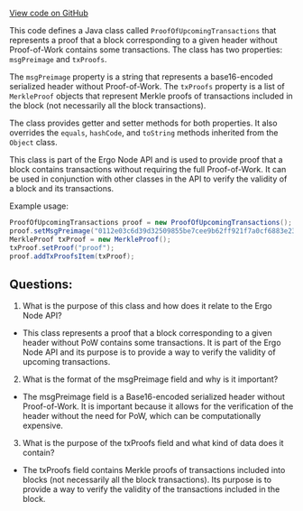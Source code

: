 [View code on GitHub](https://github.com/ergoplatform/ergo-appkit/java-client-generated/src/main/java/org/ergoplatform/restapi/client/ProofOfUpcomingTransactions.java)

This code defines a Java class called `ProofOfUpcomingTransactions` that represents a proof that a block corresponding to a given header without Proof-of-Work contains some transactions. The class has two properties: `msgPreimage` and `txProofs`. 

The `msgPreimage` property is a string that represents a base16-encoded serialized header without Proof-of-Work. The `txProofs` property is a list of `MerkleProof` objects that represent Merkle proofs of transactions included in the block (not necessarily all the block transactions). 

The class provides getter and setter methods for both properties. It also overrides the `equals`, `hashCode`, and `toString` methods inherited from the `Object` class. 

This class is part of the Ergo Node API and is used to provide proof that a block contains transactions without requiring the full Proof-of-Work. It can be used in conjunction with other classes in the API to verify the validity of a block and its transactions. 

Example usage:

```java
ProofOfUpcomingTransactions proof = new ProofOfUpcomingTransactions();
proof.setMsgPreimage("0112e03c6d39d32509855be7cee9b62ff921f7a0cf6883e232474bd5b54d816dd056f846980d34c3b23098bdcf41222f8cdee5219224aa67750055926c3a2310a483accc4f9153e7a760615ea972ac67911cff111f8c17f563d6147205f58f85133ae695d1d4157e4aecdbbb29952cfa42b75129db55bddfce3bc53b8fd5b5465f10d8be8ddda62ed3b86afb0497ff2d381ed884bdae5287d20667def224a28d2b6e3ebfc78709780702c70bd8df0e000000");
MerkleProof txProof = new MerkleProof();
txProof.setProof("proof");
proof.addTxProofsItem(txProof);
```
## Questions: 
 1. What is the purpose of this class and how does it relate to the Ergo Node API?
- This class represents a proof that a block corresponding to a given header without PoW contains some transactions. It is part of the Ergo Node API and its purpose is to provide a way to verify the validity of upcoming transactions.

2. What is the format of the msgPreimage field and why is it important?
- The msgPreimage field is a Base16-encoded serialized header without Proof-of-Work. It is important because it allows for the verification of the header without the need for PoW, which can be computationally expensive.

3. What is the purpose of the txProofs field and what kind of data does it contain?
- The txProofs field contains Merkle proofs of transactions included into blocks (not necessarily all the block transactions). Its purpose is to provide a way to verify the validity of the transactions included in the block.